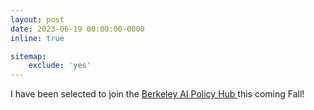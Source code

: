 ```yaml
---
layout: post
date: 2023-06-19 00:00:00-0000
inline: true

sitemap:
    exclude: 'yes'
---
```


I have been selected to join the <a href="https://cltc.berkeley.edu/program/ai-policy-hub/" target="_blank"> Berkeley AI Policy Hub </a> this coming Fall!